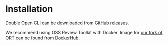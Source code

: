 # Installation

Double Open CLI can be downloaded from
[GitHub releases](https://github.com/doubleopen-project/doubleopen-cli/releases).

We recommend using OSS Review Toolkit with Docker. Image for
[our fork of ORT](https://github.com/doubleopen-project/ort) can be found from
[DockerHub](https://hub.docker.com/repository/docker/doubleopen/ort).
